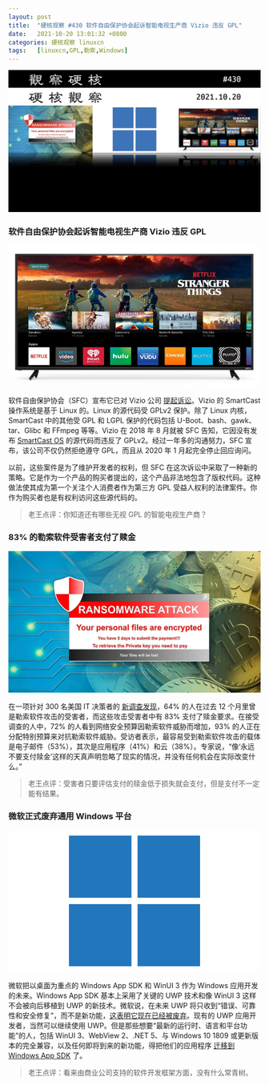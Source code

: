 ```yaml
---
layout: post
title:	"硬核观察 #430 软件自由保护协会起诉智能电视生产商 Vizio 违反 GPL"
date:	2021-10-20 13:01:32 +0800 
categories:	硬核观察 linuxcn 
tags:	[linuxcn,GPL,勒索,Windows]
---
```



![](/Asserts/Images/album/202110/20/125941sz7qdaawqp9daq4i.jpg)


### 软件自由保护协会起诉智能电视生产商 Vizio 违反 GPL


![](/Asserts/Images/album/202110/20/125955ccc1ccaww7qlhfgq.jpg)


软件自由保护协会（SFC）宣布它已对 Vizio 公司 [提起诉讼](https://sfconservancy.org/news/2021/oct/19/vizio-lawsuit/)。Vizio 的 SmartCast 操作系统是基于 Linux 的。Linux 的源代码受 GPLv2 保护。除了 Linux 内核，SmartCast 中的其他受 GPL 和 LGPL 保护的代码包括 U-Boot、bash、gawk、tar、Glibc 和 FFmpeg 等等。Vizio 在 2018 年 8 月就被 SFC 告知，它因没有发布 [SmartCast OS](https://www.vizio.com/en/smartcast) 的源代码而违反了 GPLv2。经过一年多的沟通努力，SFC 宣布，该公司不仅仍然拒绝遵守 GPL，而且从 2020 年 1 月起完全停止回应询问。


以前，这些案件是为了维护开发者的权利，但 SFC 在这次诉讼中采取了一种新的策略。它是作为一个产品的购买者提出的，这个产品非法地包含了版权代码。这种做法使其成为第一个关注个人消费者作为第三方 GPL 受益人权利的法律案件。你作为购买者也是有权利访问这些源代码的。



> 
> 老王点评：你知道还有哪些无视 GPL 的智能电视生产商？
> 
> 
> 


### 83% 的勒索软件受害者支付了赎金


![](/Asserts/Images/album/202110/20/130024seaj2mp4g4e2anlj.jpg)


在一项针对 300 名美国 IT 决策者的 [新调查发现](https://thycotic.com/resources/ransomware-survey-and-report-2021/)，64% 的人在过去 12 个月里曾是勒索软件攻击的受害者，而这些攻击受害者中有 83% 支付了赎金要求。在接受调查的人中，72% 的人看到网络安全预算因勒索软件威胁而增加，93% 的人正在分配特别预算来对抗勒索软件威胁。受访者表示，最容易受到勒索软件攻击的载体是电子邮件（53%），其次是应用程序（41%）和云（38%）。专家说，“像‘永远不要支付赎金’这样的天真声明忽略了现实的情况，并没有任何机会在实际改变什么。”



> 
> 老王点评：受害者只要评估支付的赎金低于损失就会支付，但是支付不一定能有结果。
> 
> 
> 


### 微软正式废弃通用 Windows 平台


![](/Asserts/Images/album/202110/20/130118jjnej1ukjjjkwe7f.png)


微软把以桌面为重点的 Windows App SDK 和 WinUI 3 作为 Windows 应用开发的未来。Windows App SDK 基本上采用了关键的 UWP 技术和像 WinUI 3 这样不会被向后移植到 UWP 的新技术。微软说，在未来 UWP 将只收到“错误、可靠性和安全修复”，而不是新功能，[这表明它现在已经被废弃](https://www.thurrott.com/dev/258377/microsoft-officially-deprecates-uwp)。现有的 UWP 应用开发者，当然可以继续使用 UWP。但是那些想要“最新的运行时、语言和平台功能”的人，包括 WinUI 3、WebView 2、.NET 5、与 Windows 10 1809 或更新版本的完全兼容，以及任何即将到来的新功能，得把他们的应用程序 [迁移到 Windows App SDK](https://docs.microsoft.com/en-us/windows/apps/windows-app-sdk/migrate-to-windows-app-sdk/overall-migration-strategy) 了。



> 
> 老王点评：看来由商业公司支持的软件开发框架方面，没有什么常青树。
> 
> 
>

